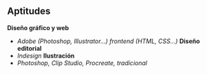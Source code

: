 ## Aptitudes
**Diseño gráfico y web**
 - *Adobe (Photoshop, Illustrator...) frontend (HTML, CSS...)*
 **Diseño editorial**
 - *Indesign*
**Ilustración**
- *Photoshop, Clip Studio, Procreate, tradicional*
